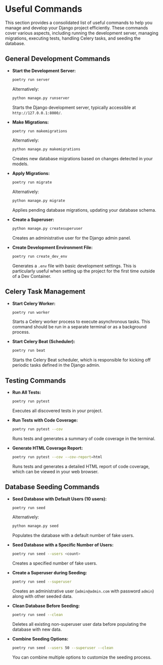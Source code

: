 # Useful Commands

This section provides a consolidated list of useful commands to help you manage and develop your Django project efficiently. These commands cover various aspects, including running the development server, managing migrations, executing tests, handling Celery tasks, and seeding the database.

## General Development Commands

*   **Start the Development Server:**

    ```bash
    poetry run server
    ```
    Alternatively:
    ```bash
    python manage.py runserver
    ```

    Starts the Django development server, typically accessible at `http://127.0.0.1:8000/`.

*   **Make Migrations:**

    ```bash
    poetry run makemigrations
    ```
    Alternatively:
    ```bash
    python manage.py makemigrations
    ```

    Creates new database migrations based on changes detected in your models.

*   **Apply Migrations:**

    ```bash
    poetry run migrate
    ```
    Alternatively:
    ```bash
    python manage.py migrate
    ```

    Applies pending database migrations, updating your database schema.

*   **Create a Superuser:**

    ```bash
    python manage.py createsuperuser
    ```

    Creates an administrative user for the Django admin panel.

*   **Create Development Environment File:**

    ```bash
    poetry run create_dev_env
    ```

    Generates a `.env` file with basic development settings. This is particularly useful when setting up the project for the first time outside of a Dev Container.

## Celery Task Management

*   **Start Celery Worker:**

    ```bash
    poetry run worker
    ```

    Starts a Celery worker process to execute asynchronous tasks. This command should be run in a separate terminal or as a background process.

*   **Start Celery Beat (Scheduler):**

    ```bash
    poetry run beat
    ```

    Starts the Celery Beat scheduler, which is responsible for kicking off periodic tasks defined in the Django admin.

## Testing Commands

*   **Run All Tests:**

    ```bash
    poetry run pytest
    ```

    Executes all discovered tests in your project.

*   **Run Tests with Code Coverage:**

    ```bash
    poetry run pytest --cov
    ```

    Runs tests and generates a summary of code coverage in the terminal.

*   **Generate HTML Coverage Report:**

    ```bash
    poetry run pytest --cov --cov-report=html
    ```

    Runs tests and generates a detailed HTML report of code coverage, which can be viewed in your web browser.

## Database Seeding Commands

*   **Seed Database with Default Users (10 users):**

    ```bash
    poetry run seed
    ```
    Alternatively:
    ```bash
    python manage.py seed
    ```

    Populates the database with a default number of fake users.

*   **Seed Database with a Specific Number of Users:**

    ```bash
    poetry run seed --users <count>
    ```

    Creates a specified number of fake users.

*   **Create a Superuser during Seeding:**

    ```bash
    poetry run seed --superuser
    ```

    Creates an administrative user (`admin@admin.com` with password `admin`) along with other seeded data.

*   **Clean Database Before Seeding:**

    ```bash
    poetry run seed --clean
    ```

    Deletes all existing non-superuser user data before populating the database with new data.

*   **Combine Seeding Options:**

    ```bash
    poetry run seed --users 50 --superuser --clean
    ```

    You can combine multiple options to customize the seeding process.
